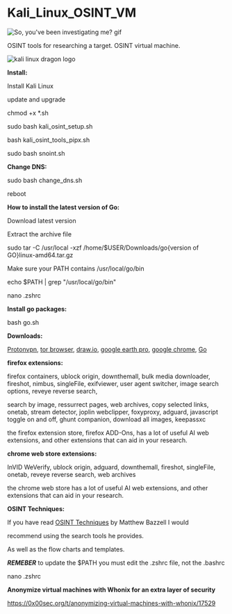 # Kali_Linux_OSINT_VM

<img src="https://y.yarn.co/accae4d0-06cd-4667-b268-920e077f556a_text.gif" alt="So, you've been investigating me? gif">

OSINT tools for researching a target. OSINT virtual machine.

<img src="https://raw.githubusercontent.com/dorianpro/kaliwallpapers/master/kali-linux-wallpaper-v7.png" alt="kali linux dragon logo">



**Install:**

Install Kali Linux

update and upgrade

chmod +x *.sh

sudo bash kali_osint_setup.sh

bash kali_osint_tools_pipx.sh

sudo bash snoint.sh

**Change DNS:**

sudo bash change_dns.sh

reboot

**How to install the latest version of Go:**

Download latest version

Extract the archive file

sudo tar -C /usr/local -xzf /home/$USER/Downloads/go{version of GO}linux-amd64.tar.gz

Make sure your PATH contains /usr/local/go/bin

echo $PATH | grep "/usr/local/go/bin"

nano .zshrc

**Install go packages:**

bash go.sh





**Downloads:**


<a href="https://protonvpn.com/">Protonvpn</a>, <a href="https://www.torproject.org/download/">tor browser</a>, 
<a href="https://github.com/jgraph/drawio-desktop/releases/tag/v23.0.2">draw.io</a>, 
<a href="https://www.google.com/earth/about/versions/">google earth pro</a>, 
<a href="https://support.google.com/chrome/a/answer/9025903?hl=en">google chrome</a>, 
<a href="https://go.dev/dl/">Go</a> 










**firefox extensions:**

firefox containers, ublock origin, downthemall, bulk media downloader, fireshot, nimbus, singleFile, exifviewer, user agent switcher, image search options, reveye reverse search,

search by image, ressurrect pages, web archives, copy selected links, onetab, stream detector, joplin webclipper, foxyproxy, adguard, javascript toggle on and off, ghunt companion, download all images, keepassxc

the firefox extension store, firefox ADD-Ons, has a lot of useful AI web extensions, and other extensions that can aid in your research. 

**chrome web store extensions:**

InVID WeVerify, ublock origin, adguard, downthemall, fireshot,  singleFile, onetab, reveye reverse search, web archives

the chrome web store has a lot of useful AI web extensions, and other extensions that can aid in your research.

**OSINT Techniques:**

If you have read 
<a href="https://www.osinttechniques.com/">OSINT Techniques</a> by Matthew Bazzell I would 

recommend using the search tools he provides.

As well as the flow charts and templates.

***REMEBER*** to update the $PATH you must edit the .zshrc file, not the .bashrc

nano .zshrc 

**Anonymize virtual machines with Whonix for an extra layer of security**

https://0x00sec.org/t/anonymizing-virtual-machines-with-whonix/17529

